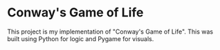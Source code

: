 # Conway's Game of Life

This project is my implementation of "Conway's Game of Life". This was built using Python for logic and Pygame for visuals.